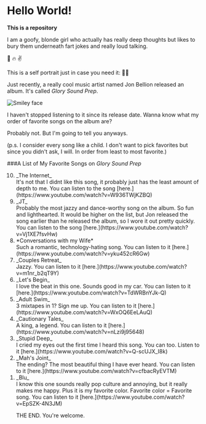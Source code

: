 # Hello World!

__This is a repository__

I am a goofy, blonde girl who actually has really deep thoughts but likes to bury them underneath fart jokes and really loud talking.

:princess: :fire: :v:

This is a self portrait just in case you need it:
:shell::honeybee:

Just recently, a really cool music artist named Jon Bellion released an album. It's called _Glory Sound Prep_. 

<img src="https://snworksceo.imgix.net/ohi/5df453e9-71af-4941-a6b4-30b5eeb5ecb8.sized-1000x1000.jpg?w=1000" alt="Smiley face" >

I haven't stopped listening to it since its release date. Wanna know what my order of favorite songs on the album are? 

Probably not. But I'm going to tell you anyways.

(p.s. I consider every song like a child. I don't want to pick favorites but since you didn't ask, I will. In order from least to most favorite.)

###A List of My Favorite Songs on _Glory Sound Prep_

<ol start="10" reversed>
<li> _The Internet_</li>
    It's not that I didnt like this song, it probably just has the least amount of depth to me.
    You can listen to the song [here.](https://www.youtube.com/watch?v=W936TWjKZBQ)
    
    
    
    
<li> _JT_</li>
Probably the most jazzy and dance-worthy song on the album. So fun and lighthearted. It would be higher on the list, but Jon released the song earlier than he released the album, so I wore it out pretty quickly. You can listen to the song [here.](https://www.youtube.com/watch?v=Vj1XE7fsvHw)

<li> *Conversations with my Wife*</li>
Such a romantic, technology-hating song. You can listen to it [here.](https://www.youtube.com/watch?v=yku452cR6Gw)

<li> _Couples Retreat_</li>
Jazzy. You can listen to it [here.](https://www.youtube.com/watch?v=m1nr_b2qT9Y)

<li> _Let's Begin_</li>
I love the beat in this one. Sounds good in my car. You can listen to it [here.](https://www.youtube.com/watch?v=TdWRBnYJk-Q)

<li> _Adult Swim_</li>
3 mixtapes in 1? Sign me up. You can listen to it [here.](https://www.youtube.com/watch?v=WxOQ6EeLAuQ)

<li> _Cautionary Tales_</li>
A king, a legend. You can listen to it [here.] (https://www.youtube.com/watch?v=nLzi9j95648)

<li> _Stupid Deep_</li>
I cried my eyes out the first time I heard this song. You can too. Listen to it [here.](https://www.youtube.com/watch?v=Q-scUJX_I8k)

<li> _Mah's Joint_</li>
The ending? The most beautiful thing I have ever heard. You can listen to it [here.](https://www.youtube.com/watch?v=cfbacRyEVTM)

<li> _Blu_</li>
I know this one sounds really pop culture and annoying, but it really makes me happy. Plus it is my favorite color. Favorite color = Favorite song. You can listen to it [here.](https://www.youtube.com/watch?v=EpSZK-4N3JM)

THE END. You're welcome. 
